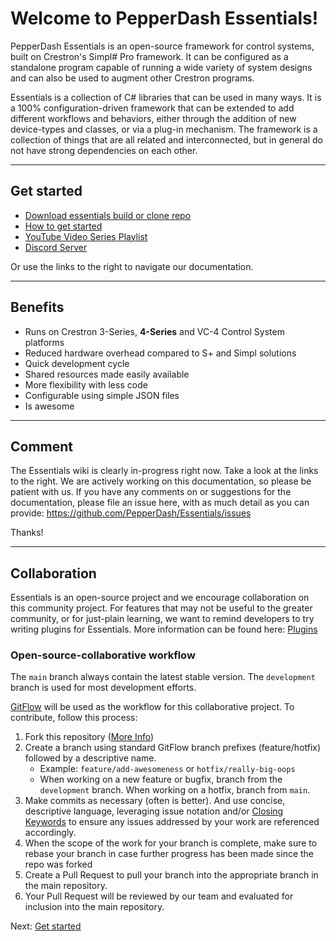 # Welcome to PepperDash Essentials!

PepperDash Essentials is an open-source framework for control systems, built on Crestron's Simpl# Pro framework. It can be configured as a standalone program capable of running a wide variety of system designs and can also be used to augment other Crestron programs.

Essentials is a collection of C# libraries that can be used in many ways. It is a 100% configuration-driven framework that can be extended to add different workflows and behaviors, either through the addition of new device-types and classes, or via a plug-in mechanism. The framework is a collection of things that are all related and interconnected, but in general do not have strong dependencies on each other.

---

## Get started

- [Download essentials build or clone repo](~/docs/Get-started.md)
- [How to get started](~/docs/Get-started.md)
- [YouTube Video Series Playlist](https://youtube.com/playlist?list=PLKOoNNwgPFZdV5wDEBDZxTHu1KROspaBu)
- [Discord Server](https://discord.gg/6Vh3ssDdPs)

Or use the links to the right to navigate our documentation.

---

## Benefits

- Runs on Crestron 3-Series, **4-Series** and VC-4 Control System platforms
- Reduced hardware overhead compared to S+ and Simpl solutions
- Quick development cycle
- Shared resources made easily available
- More flexibility with less code
- Configurable using simple JSON files
- Is awesome

---

## Comment

The Essentials wiki is clearly in-progress right now. Take a look at the links to the right. We are actively working on this documentation, so please be patient with us. If you have any comments on or suggestions for the documentation, please file an issue here, with as much detail as you can provide: <https://github.com/PepperDash/Essentials/issues>

Thanks!

---

## Collaboration

Essentials is an open-source project and we encourage collaboration on this community project. For features that may not be useful to the greater community, or for just-plain learning, we want to remind developers to try writing plugins for Essentials. More information can be found here: [Plugins](~/docs/Plugins.md)

### Open-source-collaborative workflow

The `main` branch always contain the latest stable version. The `development` branch is used for most development efforts.

[GitFlow](https://nvie.com/posts/a-successful-git-branching-model/) will be used as the workflow for this collaborative project. To contribute, follow this process:

1. Fork this repository ([More Info](https://help.github.com/en/github/collaborating-with-issues-and-pull-requests/working-with-forks))
2. Create a branch using standard GitFlow branch prefixes (feature/hotfix) followed by a descriptive name.
   - Example: `feature/add-awesomeness` or `hotfix/really-big-oops`
   - When working on a new feature or bugfix, branch from the `development` branch. When working on a hotfix, branch from `main`.
3. Make commits as necessary (often is better). And use concise, descriptive language, leveraging issue notation and/or [Closing Keywords](https://help.github.com/articles/closing-issues-using-keywords) to ensure any issues addressed by your work are referenced accordingly.
4. When the scope of the work for your branch is complete, make sure to rebase your branch in case further progress has been made since the repo was forked
5. Create a Pull Request to pull your branch into the appropriate branch in the main repository.
6. Your Pull Request will be reviewed by our team and evaluated for inclusion into the main repository.

Next: [Get started](~/docs/Get-started.md)
